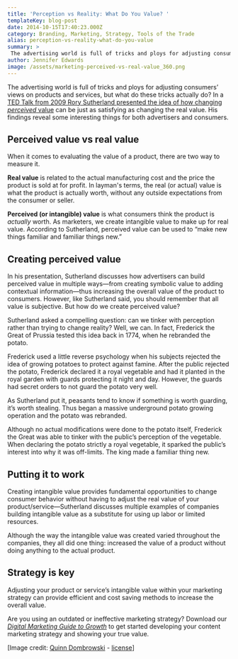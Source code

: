```yaml
---
title: 'Perception vs Reality: What Do You Value? '
templateKey: blog-post
date: 2014-10-15T17:40:23.000Z
category: Branding, Marketing, Strategy, Tools of the Trade
alias: perception-vs-reality-what-do-you-value
summary: > 
 The advertising world is full of tricks and ploys for adjusting consumers’ views on products and services, but what do these tricks actually do? In a TED Talk from 2009 Rory Sutherland presented the idea of how changing perceived value can be just as satisfying as changing the real value. His findings reveal some interesting things for both advertisers and consumers.
author: Jennifer Edwards
image: /assets/marketing-perceived-vs-real-value_360.png
---
```


The advertising world is full of tricks and ploys for adjusting consumers’ views on products and services, but what do these tricks actually do? In a [TED Talk from 2009 Rory Sutherland presented the idea of how changing _perceived_ value](http://www.ted.com/talks/rory_sutherland_life_lessons_from_an_ad_man#t-62147) can be just as satisfying as changing the real value. His findings reveal some interesting things for both advertisers and consumers.

Perceived value vs real value
-----------------------------

When it comes to evaluating the value of a product, there are two way to measure it.

**Real value** is related to the actual manufacturing cost and the price the product is sold at for profit. In layman's terms, the real (or actual) value is what the product is actually worth, without any outside expectations from the consumer or seller.

**Perceived (or intangible) value** is what consumers think the product is _actually_ worth. As marketers, we create intangible value to make up for real value. According to Sutherland, perceived value can be used to “make new things familiar and familiar things new.”

Creating perceived value
------------------------

In his presentation, Sutherland discusses how advertisers can build perceived value in multiple ways—from creating symbolic value to adding contextual information—thus increasing the overall value of the product to consumers. However, like Sutherland said, you should remember that all value is subjective. But how do we create perceived value?

Sutherland asked a compelling question: can we tinker with perception rather than trying to change reality? Well, we can. In fact, Frederick the Great of Prussia tested this idea back in 1774, when he rebranded the potato.

Frederick used a little reverse psychology when his subjects rejected the idea of growing potatoes to protect against famine. After the public rejected the potato, Frederick declared it a royal vegetable and had it planted in the royal garden with guards protecting it night and day. However, the guards had secret orders to not guard the potato very well.

As Sutherland put it, peasants tend to know if something is worth guarding, it’s worth stealing. Thus began a massive underground potato growing operation and the potato was rebranded.

Although no actual modifications were done to the potato itself, Frederick the Great was able to tinker with the public’s perception of the vegetable. When declaring the potato strictly a royal vegetable, it sparked the public’s interest into why it was off-limits. The king made a familiar thing new.

Putting it to work
------------------

Creating intangible value provides fundamental opportunities to change consumer behavior without having to adjust the real value of your product/service—Sutherland discusses multiple examples of companies building intangible value as a substitute for using up labor or limited resources.

Although the way the intangible value was created varied throughout the companies, they all did one thing: increased the value of a product without doing anything to the actual product. 

Strategy is key
---------------

Adjusting your product or service’s intangible value within your marketing strategy can provide efficient and cost saving methods to increase the overall value.

Are you using an outdated or ineffective marketing strategy? Download our [_Digital Marketing Guide to Growth_](http://offer.digett.com/marketing-guide-growth) to get started developing your content marketing strategy and showing your true value.

\[Image credit: [Quinn Dombrowski](https://www.flickr.com/photos/quinnanya/5797563127/in/photolist-9Qj2wX-ee3SXF-89KRMv-XFHGX-8E5wBx-5ytcdW-8BgnrM-8UBJhL-EpzCz-73ta9x-dh444x-9x9JVw-X1Wdj-mMoed-7SDNRL-7fgs4N-6UX3ZY-8h87Su-9y4WG1-8ADP5g-55XTvr-8zJMEa-6hoeju-7JVP3w-8GaHb6-8CPcbr-48gunv-6USXk4-5Hu455-brCU6Q-AD4kM-8GqHTe-cs63Pu-5bPeHc-4uyVRP-65CjEj-cs64rb-4ErUti-6MLMoz-cs66GN-7UyN3k-7RHX6n-cs61WG-cs6b2o-7R6tT4-8Kg9PV-6BwsQ3-4btKoF-7R6tMt-7R9KM7) - [license](https://creativecommons.org/licenses/by/2.0/)\]